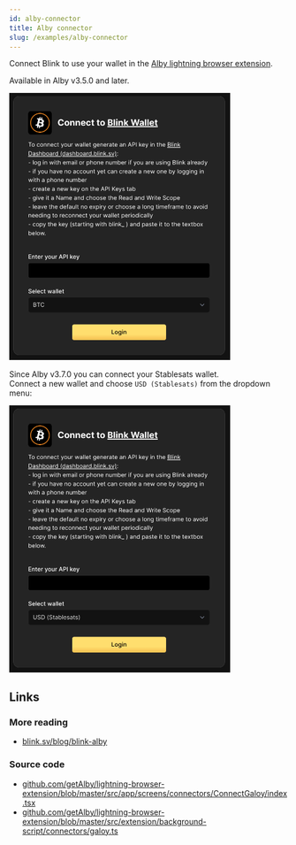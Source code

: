 ```yaml
---
id: alby-connector
title: Alby connector
slug: /examples/alby-connector
---
```

Connect Blink to use your wallet in the [Alby lightning browser extension](https://getalby.com/).

Available in Alby v3.5.0 and later.

<img src="/img/alby_connect_btc.png" alt="Alby connector BTC" width="400"/>

Since Alby v3.7.0 you can connect your Stablesats wallet. <br />
Connect a new wallet and choose `USD (Stablesats)` from the dropdown menu:

<img src="/img/alby_connect_usd.png" alt="Alby connector USD" width="400"/>

## Links
### More reading
* [blink.sv/blog/blink-alby](https://www.blink.sv/blog/blink-alby)

### Source code
* [github.com/getAlby/lightning-browser-extension/blob/master/src/app/screens/connectors/ConnectGaloy/index.tsx](https://github.com/getAlby/lightning-browser-extension/blob/master/src/app/screens/connectors/ConnectGaloy/index.tsx)
* [github.com/getAlby/lightning-browser-extension/blob/master/src/extension/background-script/connectors/galoy.ts](https://github.com/getAlby/lightning-browser-extension/blob/master/src/extension/background-script/connectors/galoy.ts)

